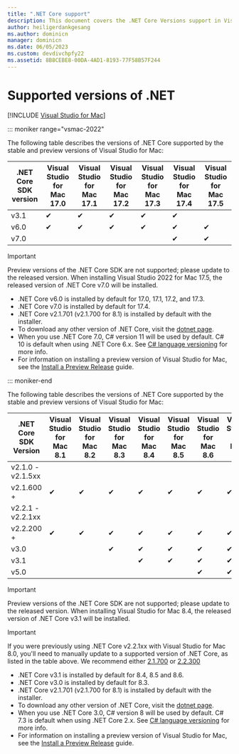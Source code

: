 ```yaml
---
title: ".NET Core support"
description: This document covers the .NET Core Versions support in Visual Studio for Mac
author: heiligerdankgesang 
ms.author: dominicn
manager: dominicn
ms.date: 06/05/2023
ms.custom: devdivchpfy22
ms.assetid: 8B8CEBE8-00DA-4AD1-8193-77F58B57F244
---
```

# Supported versions of .NET

 [!INCLUDE [Visual Studio for Mac](~/includes/applies-to-version/vs-mac-only.md)]

::: moniker range="vsmac-2022"

The following table describes the versions of .NET Core supported by the stable and preview versions of Visual Studio for Mac:

| .NET Core SDK version |Visual Studio for Mac 17.0 | Visual Studio for Mac 17.1 | Visual Studio for Mac 17.2 | Visual Studio for Mac 17.3 | Visual Studio for Mac 17.4 | Visual Studio for Mac 17.5 |
|---------|---------|---------|---------|---------|---------|---------|
|v3.1 |✔︎|✔︎|✔︎|✔︎|✔︎| | |
|v6.0 |✔︎|✔︎|✔︎|✔︎|✔︎|✔︎|✔︎|
|v7.0 | | | | |✔︎|✔︎|✔︎|

> [!IMPORTANT]
> Preview versions of the .NET Core SDK are not supported; please update to the released version. When installing Visual Studio 2022 for Mac 17.5, the released version of .NET Core v7.0 will be installed.

* .NET Core v6.0 is installed by default for 17.0, 17.1, 17.2, and 17.3.
* .NET Core v7.0 is installed by default for 17.4.
* .NET Core v2.1.701 (v2.1.700 for 8.1) is installed by default with the installer.
* To download any other version of .NET Core, visit the [dotnet page](https://dotnet.microsoft.com/download/dotnet-core).
* When you use .NET Core 7.0, C# version 11 will be used by default. C# 10 is default when using .NET Core 6.x. See [C# language versioning](/dotnet/csharp/language-reference/configure-language-version) for more info.
* For information on installing a preview version of Visual Studio for Mac, see the [Install a Preview Release](./install-preview.md) guide.

::: moniker-end

The following table describes the versions of .NET Core supported by the stable and preview versions of Visual Studio for Mac:

| .NET Core SDK Version |Visual Studio for Mac 8.1 | Visual Studio for Mac 8.2 | Visual Studio for Mac 8.3 | Visual Studio for Mac 8.4 | Visual Studio for Mac 8.5 | Visual Studio for Mac 8.6 | Visual Studio for Mac 8.7 | Visual Studio for Mac 8.8 | Visual Studio for Mac 8.9 | Visual Studio for Mac 8.10 |
|---------|---------|---------|---------|---------|---------|---------|---------|---------|---------|---------|
|v2.1.0 - v2.1.5xx | | | | | | | | | | |
|v2.1.600 + |✔︎|✔︎|✔︎|✔︎|✔︎|✔︎|✔︎|✔︎|✔︎|✔︎|
|v2.2.1 - v2.2.1xx | | | | | | | | | | |
|v2.2.200 + |✔︎|✔︎|✔︎|✔︎|✔︎|✔︎|✔︎|✔︎|✔︎|✔︎|
|v3.0 | | |✔︎|✔︎|✔︎|✔︎|✔︎|✔︎|✔︎|✔︎|
|v3.1 | | | |✔︎|✔︎|✔︎|✔︎|✔︎|✔︎|✔︎|
|v5.0 | | | | | |✔︎|✔︎|✔︎|✔︎|✔︎|

> [!IMPORTANT]
> Preview versions of the .NET Core SDK are not supported; please update to the released version. When installing Visual Studio for Mac 8.4, the released version of .NET Core v3.1 will be installed.

> [!IMPORTANT]
> If you were previously using .NET Core v2.2.1xx with Visual Studio for Mac 8.0, you'll need to manually update to a supported version of .NET Core, as listed in the table above. We recommend either [2.1.700](https://dotnet.microsoft.com/download/dotnet-core/2.1) or [2.2.300](https://dotnet.microsoft.com/download/dotnet-core/2.2)

* .NET Core v3.1 is installed by default for 8.4, 8.5 and 8.6.
* .NET Core v3.0 is installed by default for 8.3.
* .NET Core v2.1.701 (v2.1.700 for 8.1) is installed by default with the installer.
* To download any other version of .NET Core, visit the [dotnet page](https://dotnet.microsoft.com/download/dotnet-core).
* When you use .NET Core 3.0, C# version 8 will be used by default. C# 7.3 is default when using .NET Core 2.x. See [C# language versioning](/dotnet/csharp/language-reference/configure-language-version) for more info.
* For information on installing a preview version of Visual Studio for Mac, see the [Install a Preview Release](./install-preview.md) guide.